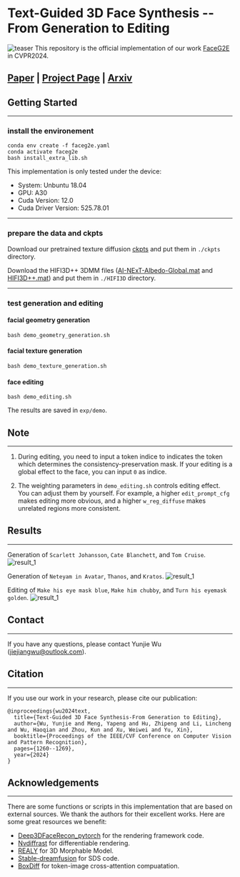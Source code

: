 # Text-Guided 3D Face Synthesis -- From Generation to Editing
![teaser](assets/teaser.png)
This repository is the official implementation of our work [FaceG2E](https://openaccess.thecvf.com/content/CVPR2024/papers/Wu_Text-Guided_3D_Face_Synthesis_-_From_Generation_to_Editing_CVPR_2024_paper.pdf) in CVPR2024.

## [Paper](https://openaccess.thecvf.com/content/CVPR2024/papers/Wu_Text-Guided_3D_Face_Synthesis_-_From_Generation_to_Editing_CVPR_2024_paper.pdf)  | [Project Page](https://faceg2e.github.io/) |  [Arxiv](https://arxiv.org/pdf/2312.00375)


## Getting Started
---
### **install the environement**
```
conda env create -f faceg2e.yaml
conda activate faceg2e
bash install_extra_lib.sh
```
This implementation is only tested under the device:
- System: Unbuntu 18.04
- GPU: A30
- Cuda Version: 12.0
- Cuda Driver Version: 525.78.01
---

###  **prepare the data and ckpts**
Download our pretrained texture diffusion [ckpts](https://drive.google.com/file/d/1zmch4TioS4drnvccyVCTMwRid0VUVI9X/view?usp=sharing) and put them in `./ckpts` directory.

Download the HIFI3D++ 3DMM files ([AI-NExT-Albedo-Global.mat](https://drive.google.com/file/d/1vSb2EpduRJuIEUOc_aRsbjASSOUAk7tG/view) and [HIFI3D++.mat](https://drive.google.com/file/d/1MBdk5fsUN1paSOszZYXfwTMehq51Z2kY/view?pli=1)) and put them in `./HIFI3D` directory.

---

### **test generation and editing**

#### facial geometry generation
```
bash demo_geometry_generation.sh
```
#### facial texture generation
```
bash demo_texture_generation.sh
```
#### face editing
```
bash demo_editing.sh
```
The results are saved in `exp/demo`.


## Note
---
1. During editing, you need to input a token indice to indicates the token which determines the consistency-preservation mask. If your editing is a global effect to the face, you can input `0` as indice.

2. The weighting parameters in ``demo_editing.sh`` controls editing effect. You can adjust them by yourself. For example, a higher `edit_prompt_cfg` makes editing more obvious, and a higher `w_reg_diffuse` makes unrelated regions more consistent.

## Results
---
Generation of `Scarlett Johansson`, `Cate Blanchett`, and `Tom Cruise`.
![result_1](assets/results/concat123.gif)


Generation of `Neteyam in Avatar`, `Thanos`, and `Kratos`.
![result_1](assets/results/concat789.gif)


Editing of `Make his eye mask blue`, `Make him chubby`, and `Turn his eyemask golden`.
![result_1](assets/results/edit456.gif)

## Contact
---
If you have any questions, please contact Yunjie Wu (jiejiangwu@outlook.com).

## Citation
---
If you use our work in your research, please cite our publication:
```
@inproceedings{wu2024text,
  title={Text-Guided 3D Face Synthesis-From Generation to Editing},
  author={Wu, Yunjie and Meng, Yapeng and Hu, Zhipeng and Li, Lincheng and Wu, Haoqian and Zhou, Kun and Xu, Weiwei and Yu, Xin},
  booktitle={Proceedings of the IEEE/CVF Conference on Computer Vision and Pattern Recognition},
  pages={1260--1269},
  year={2024}
}
```

## Acknowledgements
---
There are some functions or scripts in this implementation that are based on external sources. We thank the authors for their excellent works.
Here are some great resources we benefit:

- [Deep3DFaceRecon_pytorch](https://github.com/sicxu/Deep3DFaceRecon_pytorch) for the rendering framework code.
- [Nvdiffrast](https://github.com/NVlabs/nvdiffrast) for differentiable rendering.
- [REALY](https://realy3dface.com/) for 3D Morphable Model.
- [Stable-dreamfusion](https://github.com/ashawkey/stable-dreamfusion) for SDS code.
- [BoxDiff](https://github.com/showlab/BoxDiff) for token-image cross-attention compuatation.
